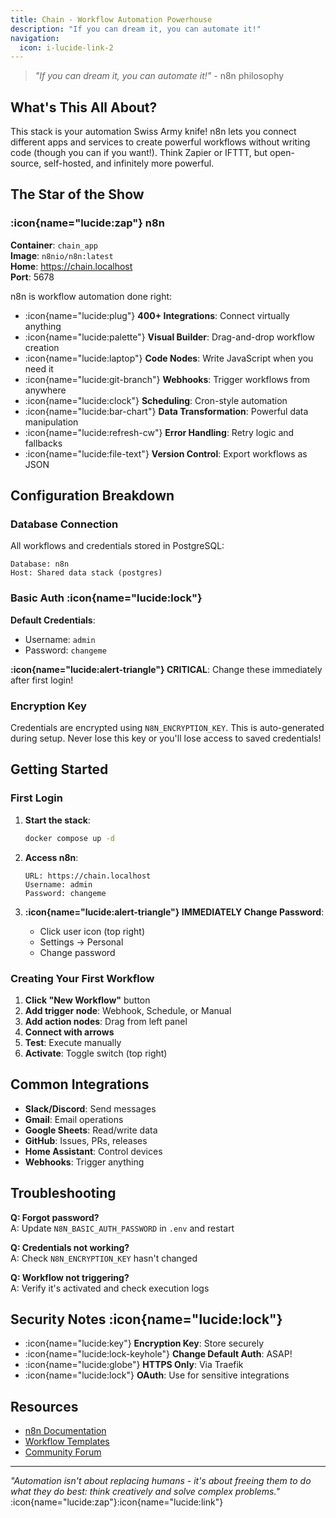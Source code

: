 ```yaml
---
title: Chain - Workflow Automation Powerhouse
description: "If you can dream it, you can automate it!"
navigation:
  icon: i-lucide-link-2
---
```


> *"If you can dream it, you can automate it!"* - n8n philosophy

## What's This All About?

This stack is your automation Swiss Army knife! n8n lets you connect different apps and services to create powerful workflows without writing code (though you can if you want!). Think Zapier or IFTTT, but open-source, self-hosted, and infinitely more powerful.

## The Star of the Show

### :icon{name="lucide:zap"} n8n

**Container**: `chain_app`  
**Image**: `n8nio/n8n:latest`  
**Home**: https://chain.localhost  
**Port**: 5678

n8n is workflow automation done right:
- :icon{name="lucide:plug"} **400+ Integrations**: Connect virtually anything
- :icon{name="lucide:palette"} **Visual Builder**: Drag-and-drop workflow creation
- :icon{name="lucide:laptop"} **Code Nodes**: Write JavaScript when you need it
- :icon{name="lucide:git-branch"} **Webhooks**: Trigger workflows from anywhere
- :icon{name="lucide:clock"} **Scheduling**: Cron-style automation
- :icon{name="lucide:bar-chart"} **Data Transformation**: Powerful data manipulation
- :icon{name="lucide:refresh-cw"} **Error Handling**: Retry logic and fallbacks
- :icon{name="lucide:file-text"} **Version Control**: Export workflows as JSON

## Configuration Breakdown

### Database Connection
All workflows and credentials stored in PostgreSQL:
```
Database: n8n
Host: Shared data stack (postgres)
```

### Basic Auth :icon{name="lucide:lock"}
**Default Credentials**:
- Username: `admin`
- Password: `changeme`

**:icon{name="lucide:alert-triangle"} CRITICAL**: Change these immediately after first login!

### Encryption Key
Credentials are encrypted using `N8N_ENCRYPTION_KEY`. This is auto-generated during setup. Never lose this key or you'll lose access to saved credentials!

## Getting Started

### First Login

1. **Start the stack**:
   ```bash
   docker compose up -d
   ```

2. **Access n8n**:
   ```
   URL: https://chain.localhost
   Username: admin
   Password: changeme
   ```

3. **:icon{name="lucide:alert-triangle"} IMMEDIATELY Change Password**:
   - Click user icon (top right)
   - Settings → Personal
   - Change password

### Creating Your First Workflow

1. **Click "New Workflow"** button
2. **Add trigger node**: Webhook, Schedule, or Manual
3. **Add action nodes**: Drag from left panel
4. **Connect with arrows**
5. **Test**: Execute manually
6. **Activate**: Toggle switch (top right)

## Common Integrations

- **Slack/Discord**: Send messages
- **Gmail**: Email operations
- **Google Sheets**: Read/write data
- **GitHub**: Issues, PRs, releases
- **Home Assistant**: Control devices
- **Webhooks**: Trigger anything

## Troubleshooting

**Q: Forgot password?**  
A: Update `N8N_BASIC_AUTH_PASSWORD` in `.env` and restart

**Q: Credentials not working?**  
A: Check `N8N_ENCRYPTION_KEY` hasn't changed

**Q: Workflow not triggering?**  
A: Verify it's activated and check execution logs

## Security Notes :icon{name="lucide:lock"}

- :icon{name="lucide:key"} **Encryption Key**: Store securely
- :icon{name="lucide:lock-keyhole"} **Change Default Auth**: ASAP!
- :icon{name="lucide:globe"} **HTTPS Only**: Via Traefik
- :icon{name="lucide:lock"} **OAuth**: Use for sensitive integrations

## Resources

- [n8n Documentation](https://docs.n8n.io/)
- [Workflow Templates](https://n8n.io/workflows)
- [Community Forum](https://community.n8n.io/)

---

*"Automation isn't about replacing humans - it's about freeing them to do what they do best: think creatively and solve complex problems."* :icon{name="lucide:zap"}:icon{name="lucide:link"}

